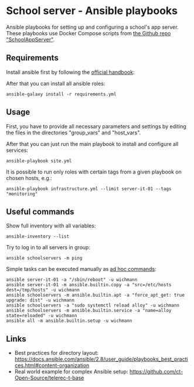 # School server - Ansible playbooks
Ansible playbooks for setting up and configuring a school's app server. These
playbooks use Docker Compose scripts from [the Github repo "SchoolAppServer"](https://github.com/wichmann/SchoolAppServer).

## Requirements
Install ansible first by following the [official handbook](https://docs.ansible.com/ansible/latest/installation_guide/intro_installation.html):

After that you can install all ansible roles:

    ansible-galaxy install -r requirements.yml

## Usage
First, you have to provide all necessary parameters and settings by editing the
files in the directories "group_vars" and "host_vars".

After that you can just run the main playbook to install and configure all
services:

    ansible-playbook site.yml

It is possible to run only roles with certain tags from a given playbook on chosen
hosts, e.g.:

    ansible-playbook infrastructure.yml --limit server-it-01 --tags "monitoring"

## Useful commands
Show full inventory with all variables:

    ansible-inventory --list

Try to log in to all servers in group:

    ansible schoolservers -m ping

Simple tasks can be executed manually as [ad hoc commands](https://docs.ansible.com/ansible/latest/command_guide/intro_adhoc.html):

    ansible server-it-01 -a "/sbin/reboot" -u wichmann
    ansible server-it-01 -m ansible.builtin.copy -a "src=/etc/hosts dest=/tmp/hosts" -u wichmann
    ansible schoolservers -m ansible.builtin.apt -a "force_apt_get: true upgrade: dist" -u wichmann
    ansible schoolservers -a "sudo systemctl reload alloy" -u wichmann
    ansible schoolservers -m ansible.builtin.service -a "name=alloy state=reloaded" -u wichmann
    ansible all -m ansible.builtin.setup -u wichmann

## Links

* Best practices for directory layout: https://docs.ansible.com/ansible/2.8/user_guide/playbooks_best_practices.html#content-organization
* Real world example for complex Ansible setup: https://github.com/ct-Open-Source/telerec-t-base
